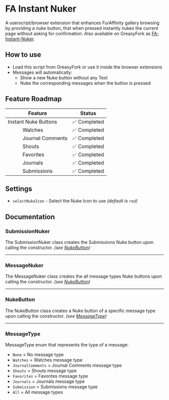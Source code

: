# FA Instant Nuker

A userscript/browser extension that enhances FurAffinity gallery browsing by providing a nuke button, that when pressed instantly nukes the current page without asking for confirmation. Also available on GreasyFork as [FA-Instant-Nuker](https://greasyfork.org/scripts/527752-fa-instant-nuker).

## How to use

- Load this script from GreasyFork or use it inside the browser extensions
- Messages will automatically:
  - Show a new Nuke button without any Text
  - Nuke the corresponding messages when the button is pressed

## Feature Roadmap

| Feature              | Status      |
| -------------------- | ----------- |
| Instant Nuke Buttons | ✅ Completed |
| ⠀⠀⠀⠀Watches          | ✅ Completed |
| ⠀⠀⠀⠀Journal Comments | ✅ Completed |
| ⠀⠀⠀⠀Shouts           | ✅ Completed |
| ⠀⠀⠀⠀Favorites        | ✅ Completed |
| ⠀⠀⠀⠀Journals         | ✅ Completed |
| ⠀⠀⠀⠀Submissions      | ✅ Completed |

## Settings
- `selectNukeIcon` - Select the Nuke Icon to use *(default is `red`)*

## Documentation

### SubmissionNuker

The SubmissionNuker class creates the Submissions Nuke button upon calling the constructor. *(see [NukeButton](#nukebutton))*

---

### MessageNuker

The MessageNuker class creates the all message types Nuke buttons upon calling the constructor. *(see [NukeButton](#nukebutton))*

---

### NukeButton

The NukeButton class creates a Nuke button of a specific message type upon calling the constructor. *(see [MessageType](#messagetype))*

---

### MessageType

MessageType enum that represents the type of a message:

- `None` = No message type
- `Watches` = Watches message type
- `JournalComments` = Journal Comments message type
- `Shouts` = Shouts message type
- `Favorites` = Favorites message type
- `Journals` = Journals message type
- `Submission` = Submissions message type
- `All` = All message types
